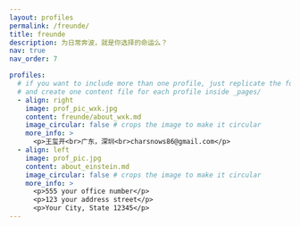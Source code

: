 ```yaml
---
layout: profiles
permalink: /freunde/
title: freunde
description: 为日常奔波，就是你选择的命运么？
nav: true
nav_order: 7

profiles:
  # if you want to include more than one profile, just replicate the following block
  # and create one content file for each profile inside _pages/
  - align: right
    image: prof_pic_wxk.jpg
    content: freunde/about_wxk.md
    image_circular: false # crops the image to make it circular
    more_info: >
      <p>王玺开<br>广东，深圳<br>charsnows86@gmail.com</p>
  - align: left
    image: prof_pic.jpg
    content: about_einstein.md
    image_circular: false # crops the image to make it circular
    more_info: >
      <p>555 your office number</p>
      <p>123 your address street</p>
      <p>Your City, State 12345</p>
---
```


